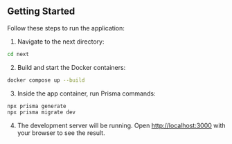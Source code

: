 ## Getting Started

Follow these steps to run the application:

1. Navigate to the next directory:
```bash
cd next
```

2. Build and start the Docker containers:
```bash
docker compose up --build
```

3. Inside the app container, run Prisma commands:
```bash
npx prisma generate
npx prisma migrate dev
```

4. The development server will be running. Open [http://localhost:3000](http://localhost:3000) with your browser to see the result.

